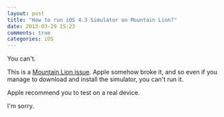 ```yaml
---
layout: post
title: "How to run iOS 4.3 Simulator on Mountain Lion?"
date: 2013-03-29 15:23
comments: true
categories: iOS
---
```


You can't.

This is a [Mountain Lion issue](http://stackoverflow.com/questions/11651773/install-simulator-sdk-4-3-to-xcode-4-4-on-mountain-lion). Apple somehow broke it, and so even if you manage to download and install the simulator, you can't run it.

Apple recommend you to test on a real device.

I'm sorry.